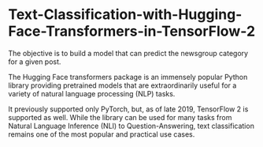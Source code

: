 # Text-Classification-with-Hugging-Face-Transformers-in-TensorFlow-2
The objective is to build a model that can predict the newsgroup category for a given post.

The Hugging Face transformers package is an immensely popular Python library providing pretrained models that are extraordinarily useful for a variety of natural language processing (NLP) tasks. 

It previously supported only PyTorch, but, as of late 2019, TensorFlow 2 is supported as well.
While the library can be used for many tasks from Natural Language Inference (NLI) to Question-Answering, text classification remains one of the most popular and practical use cases. 

